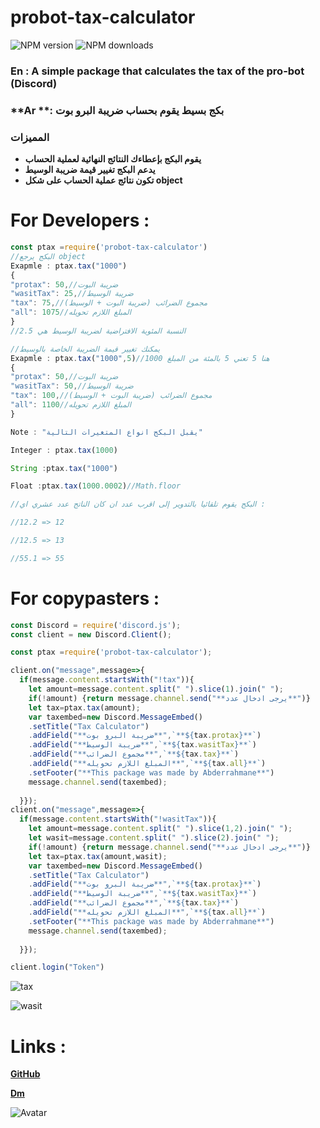 # probot-tax-calculator
![NPM version][npm-version-image]
![NPM downloads][npm-downloads-image]


### **En** : A simple package that calculates the tax of the pro-bot **(Discord)**

### **Ar **: بكج بسيط يقوم بحساب ضريبة البرو بوت


### **المميزات**
- **يقوم البكج بإعطاءك النتائج النهائية لعملية الحساب**
- **يدعم البكج تغيير قيمة ضريبة الوسيط**
- **تكون نتائج عملية الحساب على شكل object**

# **For Developers :**
```js
const ptax =require('probot-tax-calculator')
//البكج يرجع object 
Exapmle : ptax.tax("1000")
{ 
"protax": 50,//ضريبة البوت
"wasitTax": 25,//ضريبة الوسيط
"tax": 75,//مجموع الضرائب (ضريبة البوت + الوسيط)
"all": 1075//المبلغ اللازم تحويله
}
//النسبة المئوية الافتراضية لضريبة الوسيط هي 2.5

//يمكنك تغيير قيمة الضريبة الخاصة بالوسيط
Exapmle : ptax.tax("1000",5)//هنا 5 تعني 5 بالمئة من المبلغ 1000 
{ 
"protax": 50,//ضريبة البوت
"wasitTax": 50,//ضريبة الوسيط
"tax": 100,//مجموع الضرائب (ضريبة البوت + الوسيط)
"all": 1100//المبلغ اللازم تحويله
}

Note : "يقبل البكج انواع المتغيرات التالية"

Integer : ptax.tax(1000)

String :ptax.tax("1000")

Float :ptax.tax(1000.0002)//Math.floor 

//البكج يقوم تلقائيا بالتدوير إلى اقرب عدد ان كان الناتج عدد عشري اي :

//12.2 => 12

//12.5 => 13

//55.1 => 55
```



# **For copypasters :**
```js
const Discord = require('discord.js');
const client = new Discord.Client();

const ptax =require('probot-tax-calculator');

client.on("message",message=>{
  if(message.content.startsWith("!tax")){
    let amount=message.content.split(" ").slice(1).join(" ");
    if(!amount) {return message.channel.send("**يرجى ادخال عدد**")}
    let tax=ptax.tax(amount);
    var taxembed=new Discord.MessageEmbed()
    .setTitle("Tax Calculator")
    .addField("**ضريبة البرو بوت**",`**${tax.protax}**`)
    .addField("**ضريبة الوسيط**",`**${tax.wasitTax}**`)
    .addField("**مجموع الضرائب**",`**${tax.tax}**`)
    .addField("**المبلغ اللازم تحويله**",`**${tax.all}**`)
    .setFooter("**This package was made by Abderrahmane**")
    message.channel.send(taxembed);
    
  }});
client.on("message",message=>{
  if(message.content.startsWith("!wasitTax")){
    let amount=message.content.split(" ").slice(1,2).join(" ");
    let wasit=message.content.split(" ").slice(2).join(" ");
    if(!amount) {return message.channel.send("**يرجى ادخال عدد**")}
    let tax=ptax.tax(amount,wasit);
    var taxembed=new Discord.MessageEmbed()
    .setTitle("Tax Calculator")
    .addField("**ضريبة البرو بوت**",`**${tax.protax}**`)
    .addField("**ضريبة الوسيط**",`**${tax.wasitTax}**`)
    .addField("**مجموع الضرائب**",`**${tax.tax}**`)
    .addField("**المبلغ اللازم تحويله**",`**${tax.all}**`)
    .setFooter("**This package was made by Abderrahmane**")
    message.channel.send(taxembed);
    
  }});

client.login("Token")
```
![tax](https://cdn.discordapp.com/attachments/802919685834014781/839189122869362758/unknown.png)

![wasit](https://cdn.discordapp.com/attachments/802919685834014781/839189363266420778/unknown.png)

# **Links :**
[**GitHub**](https://github.com/Abdo30004)

[**Dm**](https://discord.com/channels/@me/760952710383665192)

![Avatar](https://cdn.discordapp.com/avatars/760952710383665192/096d2b0e3f015535b4bf8a100b88d409.png)

[npm-url]: https://npmjs.org/package/probot-tax-calculator
[npm-version-image]: https://img.shields.io/npm/v/probot-tax-calculator.svg?style=flat
[npm-downloads-image]: https://img.shields.io/npm/dm/probot-tax-calculator.svg?style=flat
[npm-downloads-url]: https://npmcharts.com/compare/probot-tax-calculator?minimal=true
